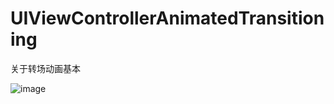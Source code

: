 # UIViewControllerAnimatedTransitioning
关于转场动画基本



![image](https://github.com/pprgra56/UIViewControllerAnimatedTransitioning/blob/master/Untitled.gif?raw=true)
